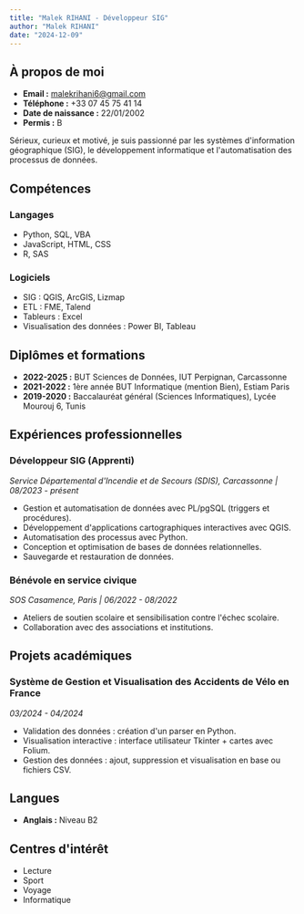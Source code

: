 ```yaml
---
title: "Malek RIHANI - Développeur SIG"
author: "Malek RIHANI"
date: "2024-12-09"
---
```


## À propos de moi

- **Email :** [malekrihani6@gmail.com](mailto:malekrihani6@gmail.com)  
- **Téléphone :** +33 07 45 75 41 14  
- **Date de naissance :** 22/01/2002  
- **Permis :** B  

Sérieux, curieux et motivé, je suis passionné par les systèmes d'information géographique (SIG), le développement informatique et l'automatisation des processus de données.

## Compétences

### Langages
- Python, SQL, VBA
- JavaScript, HTML, CSS
- R, SAS

### Logiciels
- SIG : QGIS, ArcGIS, Lizmap
- ETL : FME, Talend
- Tableurs : Excel
- Visualisation des données : Power BI, Tableau

## Diplômes et formations

- **2022-2025 :** BUT Sciences de Données, IUT Perpignan, Carcassonne  
- **2021-2022 :** 1ère année BUT Informatique (mention Bien), Estiam Paris  
- **2019-2020 :** Baccalauréat général (Sciences Informatiques), Lycée Mourouj 6, Tunis  

## Expériences professionnelles

### Développeur SIG (Apprenti)  
*Service Départemental d'Incendie et de Secours (SDIS), Carcassonne | 08/2023 - présent*

- Gestion et automatisation de données avec PL/pgSQL (triggers et procédures).
- Développement d'applications cartographiques interactives avec QGIS.
- Automatisation des processus avec Python.
- Conception et optimisation de bases de données relationnelles.
- Sauvegarde et restauration de données.

### Bénévole en service civique  
*SOS Casamence, Paris | 06/2022 - 08/2022*

- Ateliers de soutien scolaire et sensibilisation contre l'échec scolaire.
- Collaboration avec des associations et institutions.

## Projets académiques

### Système de Gestion et Visualisation des Accidents de Vélo en France  
*03/2024 - 04/2024*

- Validation des données : création d'un parser en Python.
- Visualisation interactive : interface utilisateur Tkinter + cartes avec Folium.
- Gestion des données : ajout, suppression et visualisation en base ou fichiers CSV.

## Langues

- **Anglais :** Niveau B2

## Centres d'intérêt

- Lecture
- Sport
- Voyage
- Informatique
